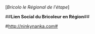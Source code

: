 [*Bricolo le Régional de l'étape*]

##__Lien Social du Bricoleur en Région__## 

#http://ninkynanka.com#
